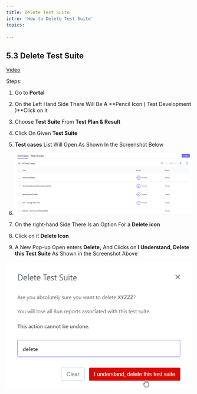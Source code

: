 ```yaml
---
title: Delete Test Suite
intro: 'How to Delete Test Suite'
topics:

---
```

## <a name="_gmj0ltm4dyjn"></a>5.3 **Delete Test Suite** 
[Video ](https://www.youtube.com/watch?v=Rc5LYfrWV9Y&list=PLfRq0FuuqhRnYtoF6kHsDdZc7ekSgpg6V&index=13)


Steps: 

1. Go to **Portal** 
2. On the Left Hand Side There Will Be A **Pencil Icon ( Test Development )**Click on it 
3. Choose **Test Suite** From **Test Plan & Result** 
4. Click On Given **Test Suite** 
5. **Test cases** List Will Open As Shown In the Screenshot Below 
6. ![](imgs/test-case-list.png)
7. On the right-hand Side There Is an Option For a **Delete icon**
8. Click on it **Delete Icon** 

9. A New Pop-up Open enters **Delete,** And Clicks on **I Understand, Delete this Test Suite** As Shown in the Screenshot Above 

![](imgs/delete%20tesst%20suite.png)
